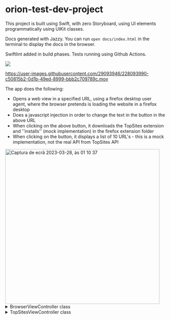 # orion-test-dev-project



This project is built using Swift, with zero Storyboard, using UI elements programmatically using UIKit classes.

Docs generated with Jazzy. You can run `open docs/index.html` in the terminal to display the docs in the browser.

Swiftlint added in build phases.
Tests running using Github Actions.

<p align="left">
    <a href="https://github.com/stavares843/orion-test-dev-project/actions"><img src="https://github.com/stavares843/orion-test-dev-project/actions/workflows/tests.yml/badge.svg" /></a>
</p>



https://user-images.githubusercontent.com/29093946/228093990-c50815b2-0d1b-49ed-8999-bbb2c709789c.mov



The app does the following:

- Opens a web view in a specified URL, using a firefox desktop user agent, where the browser pretends is loading the website in a firefox desktop
- Does a javascript injection in order to change the text in the button in the above URL
- When clicking on the above button, it downloads the TopSites extension and ''installs'' (mock implementation) in the firefox extension folder
- When clicking on the button, it displays a list of 10 URL's - this is a mock implementation, not the real API from TopSites API


<img width="486" alt="Captura de ecrã 2023-03-28, às 01 10 37" src="https://user-images.githubusercontent.com/29093946/228094133-255bf398-79f3-4217-8e96-ac86c8bb4c6a.png">



<details>
<summary>BrowserViewController class</summary>

# Description

BrowserViewController class which inherits from UIViewController and has multiple protocols conformance. The class provides a basic implementation of a web browser view controller. The user can input the website URL in the URL bar, and the web page will load accordingly.

# Properties

webView (type: WKWebView)
urlTextField (type: UITextField)
backButton (type: UIBarButtonItem)
firefoxExtensionURL (type: URL)

# Methods

viewDidLoad()
userContentController(_:didReceive:)
installExtension(from:)
goBack()
newTab()
textFieldShouldReturn(_:)
webView(\_:decidePolicyFor:decisionHandler:)

# Observers
None.

# Usage
The BrowserViewController class can be part of a larger iOS application. Depending on the application's requirements, it can be instantiated and presented modally or pushed onto a navigation stack. Once presented, the user can use the browser to navigate the web.
</details>

<details>
<summary>TopSitesViewController class</summary>

# Description
Displays a list of top sites using a WKWebView. The class inherits from UIViewController and conforms to the WKNavigationDelegate protocol.

# Properties
webView
fileURL

# Initialization
init(extensionFileURL: URL)

# View Lifecycle
viewDidLoad()

# Private Methods
setupWebView()
loadExtensionOutput()
getTopSites()

# Deinitialization
deinit()

# Usage
To use this view controller, you can create an instance of it with the file URL to be loaded and present it modally or push it onto a navigation stack. Once presented, it will display the top sites list in the WKWebView.
</details>
